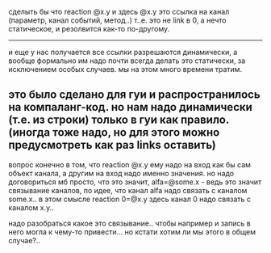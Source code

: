 сделыть бы что reaction @x.y и здесь @x.y это ссылка на канал (параметр, канал событий, метод..)
т..е. это не link в 0, а нечто статическое, и резолвится как-то по-другому.

------

и еще у нас получается все ссылки разрешаются динамически, а вообще формально им надо почти всегда делать это статически,
за исключением особых случаев. мы на этом много времени тратим.

это было сделано для гуи и распространилось на компаланг-код. но нам надо динамически (т.е. из строки) только в гуи как правило.
(иногда тоже надо, но для этого можно предусмотреть как раз links оставить)
------

вопрос конечно в том, что reaction @x.y ему надо на вход как бы сам объект канала, а другим на вход надо именно значения.
но надо договориться мб просто, что это значит, alfa=@some.x - ведь это значит связывание каналов, по идее, что канал 
alfa надо связать с каналом some.x.. в этом смысле reaction 0=@x.y здесь канал 0 надо связать с каналом x.y..

надо разобраться какое это связывание.. чтобы например и запись в него могла к чему-то привести... но кстати хотим ли мы этого
в общем случае?..
